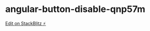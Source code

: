 # angular-button-disable-qnp57m

[Edit on StackBlitz ⚡️](https://stackblitz.com/edit/angular-button-disable-qnp57m)